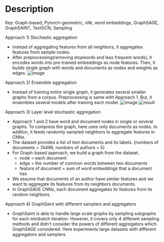 # Description

Key: Graph-based, Pytorch-geometric, nltk, word embeddings, GraphSAGE, GraphSAINT, TextGCN, Sampling

Approach 1) Stochastic aggregation
- Instead of aggregating features from all neighbors, it aggregates features from sample nodes. 
- After preprocessing(removing stopwords and less frequent words), it encodes words into pre-trained embeddings as node features. Then, it builds single graph with words and documents as nodes and weights as edges. 
![image](https://user-images.githubusercontent.com/45250729/100066340-40c92300-2e35-11eb-879c-4957dc4a3035.png)

Approach 2) Ensemble aggregation 
- Instead of training entire single graph, it generates several smaller graphs from a corpus. Preprocessing is same with Approach 1. But, it ensembles several models after training each model. 
![image](https://user-images.githubusercontent.com/45250729/100066465-6ce4a400-2e35-11eb-9764-f63daa9ce7d0.png)
![result](https://user-images.githubusercontent.com/45250729/92899430-13b4c900-f41f-11ea-9481-a77b34d5ca94.jpg)

Approach 3) Layer level stochastic aggregation 
- Approach 1 and 2 have word and document nodes in single or several graphs. To compress the graph, here uses only documents as nodes. In addtion, it feeds randomly sampled neighbors to aggregate features in CNNs. 
- The dataset provides a list of text documents and its labels. (numbers of documents = 74496, numbers of authors = 5)
- For Graph-based approach, we build a graph from the dataset. 
    - node = each document
    - edge = the number of common words between two documents 
    - feature of document = sum of word embeddings that a document has 
 - We assume that documents of an author have similar features and we want to aggregate its features from its neighbors documents. 
 - In GraphSAGE CNNs, each document aggregates its features from its random neighbors. 

Approach 4) GraphSaint with different samplers and aggregators 
- GraphSaint is able to handle large scale graphs by sampling subgraphs for each minibatch iteration. However, it covers only 4 different sampling methods and didn't consider the powers of different aggregators which GraphSAGE considered. Here experiments large datasets with different aggregators and samplers. 
